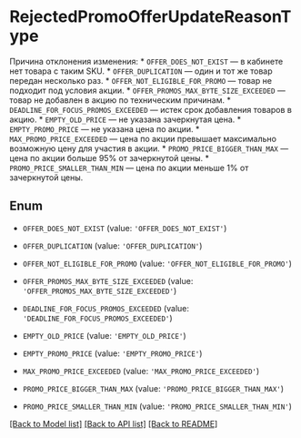 # RejectedPromoOfferUpdateReasonType

Причина отклонения изменения:  * `OFFER_DOES_NOT_EXIST` — в кабинете нет товара с таким SKU.  * `OFFER_DUPLICATION` — один и тот же товар передан несколько раз.  * `OFFER_NOT_ELIGIBLE_FOR_PROMO` — товар не подходит под условия акции.  * `OFFER_PROMOS_MAX_BYTE_SIZE_EXCEEDED` — товар не добавлен в акцию по техническим причинам.  * `DEADLINE_FOR_FOCUS_PROMOS_EXCEEDED` — истек срок добавления товаров в акцию.  * `EMPTY_OLD_PRICE` — не указана зачеркнутая цена.  * `EMPTY_PROMO_PRICE` — не указана цена по акции.  * `MAX_PROMO_PRICE_EXCEEDED` — цена по акции превышает максимально возможную цену для участия в акции.  * `PROMO_PRICE_BIGGER_THAN_MAX` — цена по акции больше 95% от зачеркнутой цены.  * `PROMO_PRICE_SMALLER_THAN_MIN` — цена по акции меньше 1% от зачеркнутой цены. 

## Enum

* `OFFER_DOES_NOT_EXIST` (value: `'OFFER_DOES_NOT_EXIST'`)

* `OFFER_DUPLICATION` (value: `'OFFER_DUPLICATION'`)

* `OFFER_NOT_ELIGIBLE_FOR_PROMO` (value: `'OFFER_NOT_ELIGIBLE_FOR_PROMO'`)

* `OFFER_PROMOS_MAX_BYTE_SIZE_EXCEEDED` (value: `'OFFER_PROMOS_MAX_BYTE_SIZE_EXCEEDED'`)

* `DEADLINE_FOR_FOCUS_PROMOS_EXCEEDED` (value: `'DEADLINE_FOR_FOCUS_PROMOS_EXCEEDED'`)

* `EMPTY_OLD_PRICE` (value: `'EMPTY_OLD_PRICE'`)

* `EMPTY_PROMO_PRICE` (value: `'EMPTY_PROMO_PRICE'`)

* `MAX_PROMO_PRICE_EXCEEDED` (value: `'MAX_PROMO_PRICE_EXCEEDED'`)

* `PROMO_PRICE_BIGGER_THAN_MAX` (value: `'PROMO_PRICE_BIGGER_THAN_MAX'`)

* `PROMO_PRICE_SMALLER_THAN_MIN` (value: `'PROMO_PRICE_SMALLER_THAN_MIN'`)

[[Back to Model list]](../README.md#documentation-for-models) [[Back to API list]](../README.md#documentation-for-api-endpoints) [[Back to README]](../README.md)



